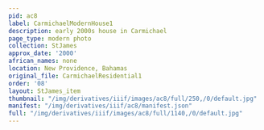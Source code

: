 ```yaml
---
pid: ac8
label: CarmichaelModernHouse1
description: early 2000s house in Carmichael
page_type: modern photo
collection: StJames
approx_date: '2000'
african_names: none
location: New Providence, Bahamas
original_file: CarmichaelResidential1
order: '08'
layout: StJames_item
thumbnail: "/img/derivatives/iiif/images/ac8/full/250,/0/default.jpg"
manifest: "/img/derivatives/iiif/ac8/manifest.json"
full: "/img/derivatives/iiif/images/ac8/full/1140,/0/default.jpg"
---
```

